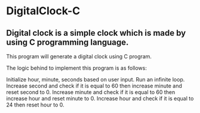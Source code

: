 # DigitalClock-C
## Digital clock is a simple clock which is made by using C programming language.

This program will generate a digital clock using C program. 

The logic behind to implement this program is as follows:

Initialize hour, minute, seconds based on user input.
Run an infinite loop.
Increase second and check if it is equal to 60 then increase minute and reset second to 0.
Increase minute and check if it is equal to 60 then increase hour and reset minute to 0.
Increase hour and check if it is equal to 24 then reset hour to 0.
